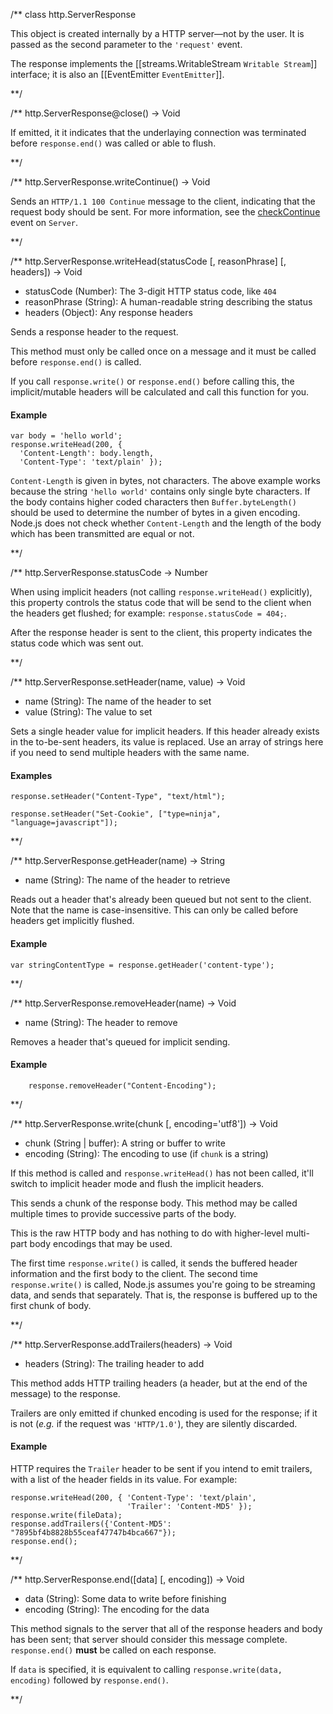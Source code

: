 
/**
class http.ServerResponse

This object is created internally by a HTTP server&mdash;not by the user. It is passed as the second parameter to the `'request'` event.

The response implements the [[streams.WritableStream `Writable Stream`]] interface; it is also an [[EventEmitter `EventEmitter`]].

**/ 

/**
http.ServerResponse@close() -> Void

If emitted, it it indicates that the underlaying connection was terminated before `response.end()` was called or able to flush.

**/

/**
http.ServerResponse.writeContinue() -> Void

Sends an `HTTP/1.1 100 Continue` message to the client, indicating that the request body should be sent. For more information, see the [checkContinue](http.Server.html#http.Server.event.checkContinue) event on `Server`.

**/

/**
http.ServerResponse.writeHead(statusCode [, reasonPhrase] [, headers]) -> Void
- statusCode (Number):  The 3-digit HTTP status code, like `404`
- reasonPhrase (String): A human-readable string describing the status
- headers (Object): Any response headers

Sends a response header to the request.

This method must only be called once on a message and it must be called before `response.end()` is called.

If you call `response.write()` or `response.end()` before calling this, the implicit/mutable headers will be calculated and call this function for you.

#### Example 

    var body = 'hello world';
    response.writeHead(200, {
      'Content-Length': body.length,
      'Content-Type': 'text/plain' });

<Note>`Content-Length` is given in bytes, not characters. The above example works because the string `'hello world'` contains only single byte characters. If the body contains higher coded characters then `Buffer.byteLength()` should be used to determine the number of bytes in a given encoding. Node.js does not check whether `Content-Length` and the length of the body which has been transmitted are equal or not.</Note>


**/ 

/**
http.ServerResponse.statusCode -> Number

When using implicit headers (not calling `response.writeHead()` explicitly), this property controls the status code that will be send to the client when the headers get flushed; for example: `response.statusCode = 404;`. 

After the response header is sent to the client, this property indicates the status code which was sent out.


**/

/**
http.ServerResponse.setHeader(name, value) -> Void
- name (String): The name of the header to set
- value  (String): The value to set

Sets a single header value for implicit headers. If this header already exists in the to-be-sent headers, its value is replaced.  Use an array of strings here if you need to send multiple headers with the same name.

#### Examples

    response.setHeader("Content-Type", "text/html");

    response.setHeader("Set-Cookie", ["type=ninja", "language=javascript"]);

**/ 

/**
http.ServerResponse.getHeader(name) -> String
- name (String): The name of the header to retrieve

Reads out a header that's already been queued but not sent to the client.  Note that the name is case-insensitive.  This can only be called before headers get implicitly flushed.

#### Example

    var stringContentType = response.getHeader('content-type');

**/ 

/**
http.ServerResponse.removeHeader(name) -> Void
- name (String): The header to remove

Removes a header that's queued for implicit sending.
   
#### Example

		response.removeHeader("Content-Encoding");

**/

/**
http.ServerResponse.write(chunk [, encoding='utf8']) -> Void
- chunk (String | buffer): A string or buffer to write
- encoding (String): The encoding to use (if `chunk` is a string)

If this method is called and `response.writeHead()` has not been called, it'll switch to implicit header mode and flush the implicit headers.

This sends a chunk of the response body. This method may be called multiple times to provide successive parts of the body.

<Note>This is the raw HTTP body and has nothing to do with higher-level multi-part body encodings that may be used.</Note>

The first time `response.write()` is called, it sends the buffered header information and the first body to the client. The second time `response.write()` is called, Node.js assumes you're going to be streaming data, and sends that separately. That is, the response is buffered up to the first chunk of body.


**/ 

/**
http.ServerResponse.addTrailers(headers) -> Void
- headers (String): The trailing header to add

This method adds HTTP trailing headers (a header, but at the end of the message) to the response.

Trailers are only emitted if chunked encoding is used for the response; if it is not (_e.g._ if the request was `'HTTP/1.0'`), they are silently discarded.

#### Example

HTTP requires the `Trailer` header to be sent if you intend to emit trailers, with a list of the header fields in its value. For example:

    response.writeHead(200, { 'Content-Type': 'text/plain',
                              'Trailer': 'Content-MD5' });
    response.write(fileData);
    response.addTrailers({'Content-MD5': "7895bf4b8828b55ceaf47747b4bca667"});
    response.end();


**/ 

/**
http.ServerResponse.end([data] [, encoding]) -> Void
- data (String): Some data to write before finishing
- encoding (String): The encoding for the data

This method signals to the server that all of the response headers and body has been sent; that server should consider this message complete. `response.end()` **must** be called on each response.

If `data` is specified, it is equivalent to calling `response.write(data, encoding)` followed by `response.end()`.

**/ 
